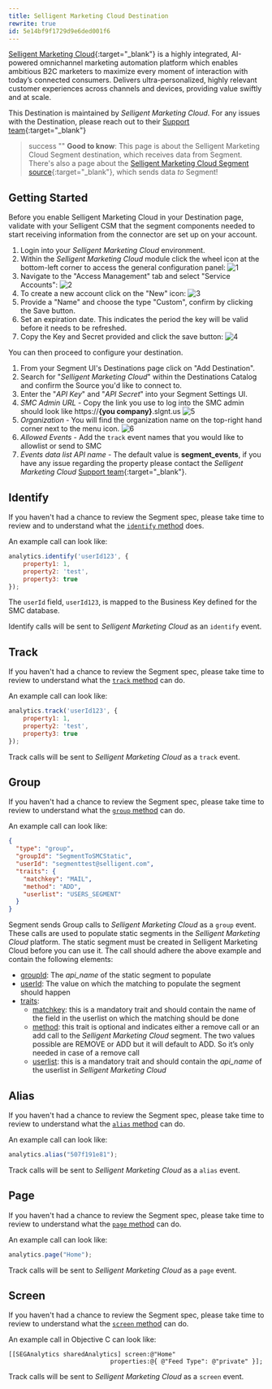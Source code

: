```yaml
---
title: Selligent Marketing Cloud Destination
rewrite: true
id: 5e14bf9f1729d9e6ded001f6
---
```

[Selligent Marketing Cloud](https://www.selligent.com/?utm_source=segment&utm_medium=integrations-page&utm_campaign=partners/){:target="_blank"} is a highly integrated, AI-powered omnichannel marketing automation platform which enables ambitious B2C marketers to maximize every moment of interaction with today’s connected consumers. Delivers ultra-personalized, highly relevant customer experiences across channels and devices, providing value swiftly and at scale.

This Destination is maintained by *Selligent Marketing Cloud*. For any issues with the Destination, please reach out to their [Support team](https://support.selligent.com){:target="_blank"}

> success ""
> **Good to know**: This page is about the Selligent Marketing Cloud Segment destination, which receives data from Segment. There's also a page about the [Selligent Marketing Cloud Segment source](/docs/connections/sources/catalog/cloud-apps/selligent-marketing-cloud/){:target="_blank"}, which sends data _to_ Segment!

## Getting Started

Before you enable Selligent Marketing Cloud in your Destination page, validate with your Selligent CSM that the segment components needed to start receiving information from the connector are set up on your account.

1. Login into your *Selligent Marketing Cloud* environment.
2. Within the *Selligent Marketing Cloud* module click the wheel icon at the bottom-left corner to access the general configuration panel:
![1](images/1.png)
1. Navigate to the "Access Management" tab and select "Service Accounts":
![2](images/2.png)
4. To create a new account click on the "New" icon:
![3](images/3.png)
5. Provide a "Name" and choose the type "Custom", confirm by clicking the Save button.
6. Set an expiration date. This indicates the period the key will be valid before it needs to be refreshed.
7. Copy the Key and Secret provided and click the save button:
![4](images/4.png)

You can then proceed to configure your destination.

1. From your Segment UI's Destinations page click on "Add Destination".
2. Search for "*Selligent Marketing Cloud*" within the Destinations Catalog and confirm the Source you'd like to connect to.
3. Enter the "*API Key*" and "*API Secret*" into your Segment Settings UI.
4. *SMC Admin URL* - Copy the link you use to log into the SMC admin should look like https://**{you company}**.slgnt.us
![5](images/5.png)
5. *Organization* - You will find the organization name on the top-right hand corner next to the menu icon.
![6](images/6.png)
6. *Allowed Events* - Add the `track` event names that you would like to allowlist or send to SMC
7. *Events data list API name* - The default value is **segment_events**, if you have any issue regarding the property please contact the *Selligent Marketing Cloud* [Support team](https://support.selligent.com){:target="_blank"}.

## Identify

If you haven't had a chance to review the Segment spec, please take time to review and to understand what the [`identify` method](/docs/connections/spec/identify/) does.

An example call can look like:

```js
analytics.identify('userId123', {
    property1: 1,
    property2: 'test',
    property3: true
});
```
The `userId` field, `userId123`, is mapped to the Business Key defined for the SMC database.

Identify calls will be sent to *Selligent Marketing Cloud* as an `identify` event.

## Track

If you haven't had a chance to review the Segment spec, please take time to review to understand what the [`track` method](/docs/connections/spec/track/) can do. 

An example call can look like:

```js
analytics.track('userId123', {
    property1: 1,
    property2: 'test',
    property3: true
});
```

Track calls will be sent to *Selligent Marketing Cloud* as a `track` event.

## Group

If you haven't had a chance to review the Segment spec, please take time to review to understand what the [`group` method](/docs/connections/spec/group/) can do. 

An example call can look like:

```json
{
  "type": "group",
  "groupId": "SegmentToSMCStatic",
  "userId": "segmenttest@selligent.com",
  "traits": {
    "matchkey": "MAIL",
    "method": "ADD",
    "userlist": "USERS_SEGMENT"
  }
}
```

Segment sends Group calls to *Selligent Marketing Cloud* as a `group` event. These calls are used to populate static segments in the *Selligent Marketing Cloud* platform. The static segment must be created in Selligent Marketing Cloud before you can use it. The call should adhere the above example and contain the following elements:
* <u>groupId</u>: The *api_name* of the static segment to populate
* <u>userId</u>: The value on which the matching to populate the segment should happen
* <u>traits</u>:
  * <u>matchkey</u>: this is a mandatory trait and should contain the name of the field in the userlist on which the matching should be done
  * <u>method</u>: this trait is optional and indicates either a remove call or an add call to the *Selligent Marketing Cloud* segment. The two values possible are REMOVE or ADD but it will default to ADD. So it’s only needed in case of a remove call
  * <u>userlist</u>: this is a mandatory trait and should contain the *api_name* of the userlist in *Selligent Marketing Cloud*

## Alias

If you haven't had a chance to review the Segment spec, please take time to review to understand what the [`alias` method](/docs/connections/spec/alias/) can do. 

An example call can look like:

```js
analytics.alias("507f191e81");
```

Track calls will be sent to *Selligent Marketing Cloud* as a `alias` event.

## Page

If you haven't had a chance to review the Segment spec, please take time to review to understand what the [`page` method](/docs/connections/spec/page/) can do. 

An example call can look like:
```js
analytics.page("Home");
```

Track calls will be sent to *Selligent Marketing Cloud* as a `page` event.



## Screen

If you haven't had a chance to review the Segment spec, please take time to review to understand what the [`screen` method](/docs/connections/spec/screen/) can do. 

An example call in Objective C can look like:

```obj-c
[[SEGAnalytics sharedAnalytics] screen:@"Home"
                            properties:@{ @"Feed Type": @"private" }];
```

Track calls will be sent to *Selligent Marketing Cloud* as a `screen` event.
